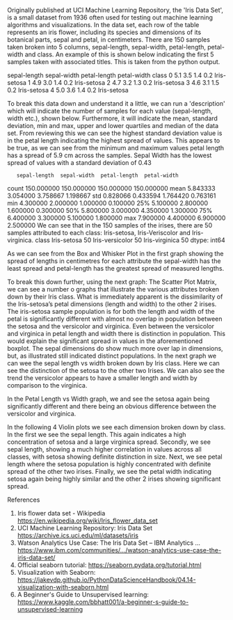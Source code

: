 Originally published at UCI Machine Learning Repository, the 'Iris Data Set', is a small dataset from 1936 often used for testing out machine learning algorithms and visualizations. In the data set, each row of the table represents an iris flower, including its species and dimensions of its botanical parts, sepal and petal, in centimeters. There are 150 samples taken broken into 5 columns, sepal-length, sepal-width, petal-length, petal-width and class. An example of this is shown below indicating the first 5 samples taken with associated titles. This is taken from the python output.

sepal-length  sepal-width  petal-length  petal-width        class
0           5.1          3.5           1.4          0.2  Iris-setosa
1           4.9          3.0           1.4          0.2  Iris-setosa
2           4.7          3.2           1.3          0.2  Iris-setosa
3           4.6          3.1           1.5          0.2  Iris-setosa
4           5.0          3.6           1.4          0.2  Iris-setosa

To break this data down and understand it a little, we can run a 'description' which will indicate the number of samples for each value (sepal-length, width etc.), shown below. Furthermore, it will indicate the mean, standard deviation, min and max, upper and lower quartiles and median of the data set.
From reviewing this we can see the highest standard deviation value is in the petal length indicating the highest spread of values. This appears to be true, as we can see from the minimum and maximum values petal length has a spread of 5.9 cm across the samples. Sepal Width has the lowest spread of values with a standard deviation of 0.43 

       sepal-length  sepal-width  petal-length  petal-width
count    150.000000   150.000000    150.000000   150.000000
mean       5.843333     3.054000      3.758667     1.198667
std        0.828066     0.433594      1.764420     0.763161
min        4.300000     2.000000      1.000000     0.100000
25%        5.100000     2.800000      1.600000     0.300000
50%        5.800000     3.000000      4.350000     1.300000
75%        6.400000     3.300000      5.100000     1.800000
max        7.900000     4.400000      6.900000     2.500000
We can see that in the 150 samples of the irises, there are 50 samples attributed to each class: Iris-setosa, Iris-Veriscolor and Iris-virginica.
class
Iris-setosa        50
Iris-versicolor    50
Iris-virginica     50
dtype: int64

As we can see from the Box and Whisker Plot in the first graph showing the spread of lengths in centimetres for each attribute the sepal-width has the least spread and petal-length has the greatest spread of measured lengths.

To break this down further, using the next graph: The Scatter Plot Matrix, we can see a number o graphs that illustrate the various attributes broken down by their Iris class. What is immediately apparent is the dissimilarity of the Iris-setosa’s petal dimensions (length and width) to the other 2 irises. The iris-setosa sample population is for both the length and width of the petal is significantly different with almost no overlap in population between the setosa and the versicolor and virginica. Even between the versicolor and virginica in petal length and width there is distinction in population. This would explain the significant spread in values in the aforementioned boxplot. The sepal dimensions do show much more over lap in dimensions, but, as illustrated still indicated distinct populations.
In the next graph we can wee the sepal length vs width broken down by Iris class. Here we can see the distinction of the setosa to the other two Irises. We can also see the trend the versicolor appears to have a smaller length and width by comparison to the virginica. 

In the Petal Length vs Width graph, we and see the setosa again being significantly different and there being an obvious difference between the versicolor and virginica.

In the following 4 Violin plots we see each dimension broken down by class. In the first we see the sepal length. This again indicates a high concentration of setosa and a large virginica spread.
Secondly, we see sepal length, showing a much higher correlation in values across all classes, with setosa showing definite distinction in size.
Next, we see petal length where the setosa population is highly concentrated with definite spread of the other two irises.
Finally, we see the petal width indicating setosa again being highly similar and the other 2 irises showing significant spread.

References
1. Iris flower data set - Wikipedia https://en.wikipedia.org/wiki/Iris_flower_data_set
2. UCI Machine Learning Repository: Iris Data Set https://archive.ics.uci.edu/ml/datasets/iris
3. Watson Analytics Use Case: The Iris Data Set – IBM Analytics ... https://www.ibm.com/communities/.../watson-analytics-use-case-the-iris-data-set/
4. Official seaborn tutorial: https://seaborn.pydata.org/tutorial.html
5. Visualization with Seaborn: https://jakevdp.github.io/PythonDataScienceHandbook/04.14-visualization-with-seaborn.html
6. A Beginner's Guide to Unsupervised learning: https://www.kaggle.com/bbhatt001/a-beginner-s-guide-to-unsupervised-learning